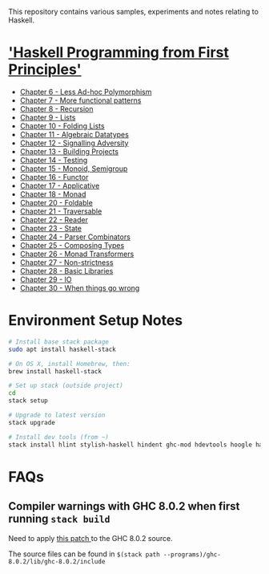This repository contains various samples, experiments and notes relating to Haskell.

# ['Haskell Programming from First Principles'](http://haskellbook.com)

- [Chapter 6 - Less Ad-hoc Polymorphism](app/programmingHaskell/chapter06/notes.md)
- [Chapter 7 - More functional patterns](app/programmingHaskell/chapter07/notes.md)
- [Chapter 8 - Recursion](app/programmingHaskell/chapter08/notes.md)
- [Chapter 9 - Lists](app/programmingHaskell/chapter09/notes.md)
- [Chapter 10 - Folding Lists](app/programmingHaskell/chapter10/notes.md)
- [Chapter 11 - Algebraic Datatypes](app/programmingHaskell/chapter11/notes.md)
- [Chapter 12 - Signalling Adversity](app/programmingHaskell/chapter12/notes.md)
- [Chapter 13 - Building Projects](app/programmingHaskell/chapter13/notes.md)
- [Chapter 14 - Testing](app/programmingHaskell/chapter14/notes.md)
- [Chapter 15 - Monoid, Semigroup](app/programmingHaskell/chapter15/notes.md)
- [Chapter 16 - Functor](app/programmingHaskell/chapter16/notes.md)
- [Chapter 17 - Applicative](app/programmingHaskell/chapter17/notes.md)
- [Chapter 18 - Monad](app/programmingHaskell/chapter18/notes.md)
- [Chapter 20 - Foldable](app/programmingHaskell/chapter20/notes.md)
- [Chapter 21 - Traversable](app/programmingHaskell/chapter21/notes.md)
- [Chapter 22 - Reader](app/programmingHaskell/chapter22/notes.md)
- [Chapter 23 - State](app/programmingHaskell/chapter23/notes.md)
- [Chapter 24 - Parser Combinators](app/programmingHaskell/chapter24/notes.md)
- [Chapter 25 - Composing Types](app/programmingHaskell/chapter25/notes.md)
- [Chapter 26 - Monad Transformers](app/programmingHaskell/chapter26/notes.md)
- [Chapter 27 - Non-strictness](app/programmingHaskell/chapter27/notes.md)
- [Chapter 28 - Basic Libraries](app/programmingHaskell/chapter28/notes.md)
- [Chapter 29 - IO](app/programmingHaskell/chapter29/notes.md)
- [Chapter 30 - When things go wrong](app/programmingHaskell/chapter30/notes.md)


# Environment Setup Notes

```bash
# Install base stack package
sudo apt install haskell-stack

# On OS X, install Homebrew, then:
brew install haskell-stack

# Set up stack (outside project)
cd
stack setup

# Upgrade to latest version
stack upgrade

# Install dev tools (from ~)
stack install hlint stylish-haskell hindent ghc-mod hdevtools hoogle hasktags
```


# FAQs

## Compiler warnings with GHC 8.0.2 when first running `stack build`

Need to apply [this patch ](https://github.com/NixOS/nixpkgs/blob/master/pkgs/development/compilers/ghc/ghc-8.0.2-no-cpp-warnings.patch) to the GHC 8.0.2 source.

The source files can be found in `$(stack path
--programs)/ghc-8.0.2/lib/ghc-8.0.2/include`
